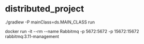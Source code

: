 # distributed_project

./gradlew -P mainClass=ds.MAIN_CLASS run

docker run -it --rm --name Rabbitmq -p 5672:5672 -p 15672:15672 rabbitmq:3.11-management
